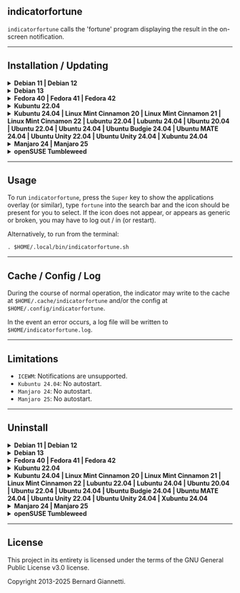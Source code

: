 indicatorfortune
---

`indicatorfortune` calls the 'fortune' program displaying the result in the on-screen notification.


---
Installation / Updating
-----------------------

<details><summary><b>Debian 11 | Debian 12</b></summary>

1. Install operating system packages:

    ```
    sudo apt-get -y install fortune-mod fortunes gir1.2-ayatanaappindicator3-0.1 gnome-shell-extension-appindicator libcairo2-dev libgirepository1.0-dev python3-pip python3-venv wl-clipboard
    ```

2. Create a `Python3` virtual environment at `$HOME/.local/venv_indicators` and install `indicatorfortune`, including icons, .desktop and run script:
    ```
    indicator=indicatorfortune && \
    venv=$HOME/.local/venv_indicators && \
    if [ ! -d ${venv} ]; then python3 -m venv ${venv}; fi && \
    . ${venv}/bin/activate && \
    python3 -m pip install --upgrade PyGObject\<=3.50.0 https://github.com/iconindicators/appindicatorstest/releases/download/1.0/indicatorfortune-1.0.44-py3-none-any.whl && \
    deactivate && \
    . $(ls -d ${venv}/lib/python3.* | head -1)/site-packages/${indicator}/platform/linux/install.sh ${venv}
    ```
3. For the `appindicator` extension to take effect, log out / in (or restart) and in a terminal run:
    ```
    gnome-extensions enable ubuntu-appindicators@ubuntu.com
    ```

</details>

<details><summary><b>Debian 13</b></summary>

1. Install operating system packages:

    ```
    sudo apt-get -y install fortune-mod fortunes gir1.2-ayatanaappindicator3-0.1 gnome-shell-extension-appindicator libcairo2-dev libgirepository-2.0-dev python3-pip python3-venv wl-clipboard
    ```

2. Create a `Python3` virtual environment at `$HOME/.local/venv_indicators` and install `indicatorfortune`, including icons, .desktop and run script:
    ```
    indicator=indicatorfortune && \
    venv=$HOME/.local/venv_indicators && \
    if [ ! -d ${venv} ]; then python3 -m venv ${venv}; fi && \
    . ${venv}/bin/activate && \
    python3 -m pip install --upgrade PyGObject https://github.com/iconindicators/appindicatorstest/releases/download/1.0/indicatorfortune-1.0.44-py3-none-any.whl && \
    deactivate && \
    . $(ls -d ${venv}/lib/python3.* | head -1)/site-packages/${indicator}/platform/linux/install.sh ${venv}
    ```
3. For the `appindicator` extension to take effect, log out / in (or restart) and in a terminal run:
    ```
    gnome-extensions enable ubuntu-appindicators@ubuntu.com
    ```

</details>

<details><summary><b>Fedora 40 | Fedora 41 | Fedora 42</b></summary>

1. Install operating system packages:

    ```
    sudo dnf -y install cairo-gobject-devel fortune-mod gcc gobject-introspection-devel libappindicator-gtk3 python3-devel python3-pip wl-clipboard
    ```

2. Create a `Python3` virtual environment at `$HOME/.local/venv_indicators` and install `indicatorfortune`, including icons, .desktop and run script:
    ```
    indicator=indicatorfortune && \
    venv=$HOME/.local/venv_indicators && \
    if [ ! -d ${venv} ]; then python3 -m venv ${venv}; fi && \
    . ${venv}/bin/activate && \
    python3 -m pip install --upgrade PyGObject https://github.com/iconindicators/appindicatorstest/releases/download/1.0/indicatorfortune-1.0.44-py3-none-any.whl && \
    deactivate && \
    . $(ls -d ${venv}/lib/python3.* | head -1)/site-packages/${indicator}/platform/linux/install.sh ${venv}
    ```
3. Install the `GNOME Shell` `AppIndicator and KStatusNotifierItem Support` [extension](https://extensions.gnome.org/extension/615/appindicator-support).

</details>

<details><summary><b>Kubuntu 22.04</b></summary>

1. Install operating system packages:

    ```
    sudo apt-get -y install fortune-mod fortunes gir1.2-ayatanaappindicator3-0.1 libcairo2-dev libgirepository1.0-dev python3-pip python3-venv wl-clipboard
    ```

2. Create a `Python3` virtual environment at `$HOME/.local/venv_indicators` and install `indicatorfortune`, including icons, .desktop and run script:
    ```
    indicator=indicatorfortune && \
    venv=$HOME/.local/venv_indicators && \
    if [ ! -d ${venv} ]; then python3 -m venv ${venv}; fi && \
    . ${venv}/bin/activate && \
    python3 -m pip install --upgrade PyGObject\<=3.50.0 https://github.com/iconindicators/appindicatorstest/releases/download/1.0/indicatorfortune-1.0.44-py3-none-any.whl && \
    deactivate && \
    . $(ls -d ${venv}/lib/python3.* | head -1)/site-packages/${indicator}/platform/linux/install.sh ${venv}
    ```
3. Install the `GNOME Shell` `AppIndicator and KStatusNotifierItem Support` [extension](https://extensions.gnome.org/extension/615/appindicator-support).

</details>

<details><summary><b>Kubuntu 24.04 | Linux Mint Cinnamon 20 | Linux Mint Cinnamon 21 | Linux Mint Cinnamon 22 | Lubuntu 22.04 | Lubuntu 24.04 | Ubuntu 20.04 | Ubuntu 22.04 | Ubuntu 24.04 | Ubuntu Budgie 24.04 | Ubuntu MATE 24.04 | Ubuntu Unity 22.04 | Ubuntu Unity 24.04 | Xubuntu 24.04</b></summary>

1. Install operating system packages:

    ```
    sudo apt-get -y install fortune-mod fortunes gir1.2-ayatanaappindicator3-0.1 libcairo2-dev libgirepository1.0-dev python3-pip python3-venv wl-clipboard
    ```

2. Create a `Python3` virtual environment at `$HOME/.local/venv_indicators` and install `indicatorfortune`, including icons, .desktop and run script:
    ```
    indicator=indicatorfortune && \
    venv=$HOME/.local/venv_indicators && \
    if [ ! -d ${venv} ]; then python3 -m venv ${venv}; fi && \
    . ${venv}/bin/activate && \
    python3 -m pip install --upgrade PyGObject\<=3.50.0 https://github.com/iconindicators/appindicatorstest/releases/download/1.0/indicatorfortune-1.0.44-py3-none-any.whl && \
    deactivate && \
    . $(ls -d ${venv}/lib/python3.* | head -1)/site-packages/${indicator}/platform/linux/install.sh ${venv}
    ```
</details>

<details><summary><b>Manjaro 24 | Manjaro 25</b></summary>

1. Install operating system packages:

    ```
    sudo pacman -S --noconfirm cairo fortune-mod gcc libayatana-appindicator pkgconf wl-clipboard
    ```

2. Create a `Python3` virtual environment at `$HOME/.local/venv_indicators` and install `indicatorfortune`, including icons, .desktop and run script:
    ```
    indicator=indicatorfortune && \
    venv=$HOME/.local/venv_indicators && \
    if [ ! -d ${venv} ]; then python3 -m venv ${venv}; fi && \
    . ${venv}/bin/activate && \
    python3 -m pip install --upgrade PyGObject https://github.com/iconindicators/appindicatorstest/releases/download/1.0/indicatorfortune-1.0.44-py3-none-any.whl && \
    deactivate && \
    . $(ls -d ${venv}/lib/python3.* | head -1)/site-packages/${indicator}/platform/linux/install.sh ${venv}
    ```
</details>

<details><summary><b>openSUSE Tumbleweed</b></summary>

1. Install operating system packages:

    ```
    sudo zypper install -y cairo-devel fortune gcc gobject-introspection-devel python3-devel typelib-1_0-AyatanaAppIndicator3-0_1 wl-clipboard
    ```

2. Create a `Python3` virtual environment at `$HOME/.local/venv_indicators` and install `indicatorfortune`, including icons, .desktop and run script:
    ```
    indicator=indicatorfortune && \
    venv=$HOME/.local/venv_indicators && \
    if [ ! -d ${venv} ]; then python3 -m venv ${venv}; fi && \
    . ${venv}/bin/activate && \
    python3 -m pip install --upgrade PyGObject https://github.com/iconindicators/appindicatorstest/releases/download/1.0/indicatorfortune-1.0.44-py3-none-any.whl && \
    deactivate && \
    . $(ls -d ${venv}/lib/python3.* | head -1)/site-packages/${indicator}/platform/linux/install.sh ${venv}
    ```
3. Install the `GNOME Shell` `AppIndicator and KStatusNotifierItem Support` [extension](https://extensions.gnome.org/extension/615/appindicator-support).

</details>



---
Usage
-----

To run `indicatorfortune`, press the `Super` key to show the applications overlay (or similar), type `fortune` into the search bar and the icon should be present for you to select.  If the icon does not appear, or appears as generic or broken, you may have to log out / in (or restart).

Alternatively, to run from the terminal:

```. $HOME/.local/bin/indicatorfortune.sh```



---
Cache / Config / Log
--------------------

During the course of normal operation, the indicator may write to the cache at `$HOME/.cache/indicatorfortune` and/or the config at `$HOME/.config/indicatorfortune`.

In the event an error occurs, a log file will be written to `$HOME/indicatorfortune.log`.



---
Limitations
-----------

- `ICEWM`: Notifications are unsupported.
- `Kubuntu 24.04`: No autostart.
- `Manjaro 24`: No autostart.
- `Manjaro 25`: No autostart.



---
Uninstall
---------

<details><summary><b>Debian 11 | Debian 12</b></summary>

1. Uninstall operating system packages:

    ```
    sudo apt-get -y remove fortune-mod fortunes gir1.2-ayatanaappindicator3-0.1 gnome-shell-extension-appindicator libcairo2-dev libgirepository1.0-dev python3-pip python3-venv wl-clipboard
    ```

2. Uninstall the indicator from the `Python3` virtual environment, including icons, .desktop and run script:
    ```
    indicator=indicatorfortune && \
    venv=$HOME/.local/venv_indicators && \
    $(ls -d ${venv}/lib/python3.* | head -1)/site-packages/${indicator}/platform/linux/uninstall.sh && \
    . ${venv}/bin/activate && \
    python3 -m pip uninstall --yes ${indicator} && \
    count=$(python3 -m pip --disable-pip-version-check list | grep -o "indicator" | wc -l) && \
    deactivate && \
    if [ "$count" -eq "0" ]; then rm -f -r ${venv}; fi 
    ```

    The configuration directory `$HOME/.config/indicatorfortune` will not be deleted.

    The cache directory `$HOME/.cache/indicatorfortune` will be deleted.

    If no other indicators remain installed, the virtual environment will be deleted.

</details>

<details><summary><b>Debian 13</b></summary>

1. Uninstall operating system packages:

    ```
    sudo apt-get -y remove fortune-mod fortunes gir1.2-ayatanaappindicator3-0.1 gnome-shell-extension-appindicator libcairo2-dev libgirepository-2.0-dev python3-pip python3-venv wl-clipboard
    ```

2. Uninstall the indicator from the `Python3` virtual environment, including icons, .desktop and run script:
    ```
    indicator=indicatorfortune && \
    venv=$HOME/.local/venv_indicators && \
    $(ls -d ${venv}/lib/python3.* | head -1)/site-packages/${indicator}/platform/linux/uninstall.sh && \
    . ${venv}/bin/activate && \
    python3 -m pip uninstall --yes ${indicator} && \
    count=$(python3 -m pip --disable-pip-version-check list | grep -o "indicator" | wc -l) && \
    deactivate && \
    if [ "$count" -eq "0" ]; then rm -f -r ${venv}; fi 
    ```

    The configuration directory `$HOME/.config/indicatorfortune` will not be deleted.

    The cache directory `$HOME/.cache/indicatorfortune` will be deleted.

    If no other indicators remain installed, the virtual environment will be deleted.

</details>

<details><summary><b>Fedora 40 | Fedora 41 | Fedora 42</b></summary>

1. Uninstall operating system packages:

    ```
    sudo dnf -y remove cairo-gobject-devel fortune-mod gcc gobject-introspection-devel libappindicator-gtk3 python3-devel python3-pip wl-clipboard
    ```

2. Uninstall the indicator from the `Python3` virtual environment, including icons, .desktop and run script:
    ```
    indicator=indicatorfortune && \
    venv=$HOME/.local/venv_indicators && \
    $(ls -d ${venv}/lib/python3.* | head -1)/site-packages/${indicator}/platform/linux/uninstall.sh && \
    . ${venv}/bin/activate && \
    python3 -m pip uninstall --yes ${indicator} && \
    count=$(python3 -m pip --disable-pip-version-check list | grep -o "indicator" | wc -l) && \
    deactivate && \
    if [ "$count" -eq "0" ]; then rm -f -r ${venv}; fi 
    ```

    The configuration directory `$HOME/.config/indicatorfortune` will not be deleted.

    The cache directory `$HOME/.cache/indicatorfortune` will be deleted.

    If no other indicators remain installed, the virtual environment will be deleted.

3. The `GNOME Shell` `AppIndicator and KStatusNotifierItem Support` extension may be turned [off](https://extensions.gnome.org/extension/615/appindicator-support) if no longer in use by other indicators.

</details>

<details><summary><b>Kubuntu 22.04</b></summary>

1. Uninstall operating system packages:

    ```
    sudo apt-get -y remove fortune-mod fortunes gir1.2-ayatanaappindicator3-0.1 libcairo2-dev libgirepository1.0-dev python3-pip python3-venv wl-clipboard
    ```

2. Uninstall the indicator from the `Python3` virtual environment, including icons, .desktop and run script:
    ```
    indicator=indicatorfortune && \
    venv=$HOME/.local/venv_indicators && \
    $(ls -d ${venv}/lib/python3.* | head -1)/site-packages/${indicator}/platform/linux/uninstall.sh && \
    . ${venv}/bin/activate && \
    python3 -m pip uninstall --yes ${indicator} && \
    count=$(python3 -m pip --disable-pip-version-check list | grep -o "indicator" | wc -l) && \
    deactivate && \
    if [ "$count" -eq "0" ]; then rm -f -r ${venv}; fi 
    ```

    The configuration directory `$HOME/.config/indicatorfortune` will not be deleted.

    The cache directory `$HOME/.cache/indicatorfortune` will be deleted.

    If no other indicators remain installed, the virtual environment will be deleted.

3. The `GNOME Shell` `AppIndicator and KStatusNotifierItem Support` extension may be turned [off](https://extensions.gnome.org/extension/615/appindicator-support) if no longer in use by other indicators.

</details>

<details><summary><b>Kubuntu 24.04 | Linux Mint Cinnamon 20 | Linux Mint Cinnamon 21 | Linux Mint Cinnamon 22 | Lubuntu 22.04 | Lubuntu 24.04 | Ubuntu 20.04 | Ubuntu 22.04 | Ubuntu 24.04 | Ubuntu Budgie 24.04 | Ubuntu MATE 24.04 | Ubuntu Unity 22.04 | Ubuntu Unity 24.04 | Xubuntu 24.04</b></summary>

1. Uninstall operating system packages:

    ```
    sudo apt-get -y remove fortune-mod fortunes gir1.2-ayatanaappindicator3-0.1 libcairo2-dev libgirepository1.0-dev python3-pip python3-venv wl-clipboard
    ```

2. Uninstall the indicator from the `Python3` virtual environment, including icons, .desktop and run script:
    ```
    indicator=indicatorfortune && \
    venv=$HOME/.local/venv_indicators && \
    $(ls -d ${venv}/lib/python3.* | head -1)/site-packages/${indicator}/platform/linux/uninstall.sh && \
    . ${venv}/bin/activate && \
    python3 -m pip uninstall --yes ${indicator} && \
    count=$(python3 -m pip --disable-pip-version-check list | grep -o "indicator" | wc -l) && \
    deactivate && \
    if [ "$count" -eq "0" ]; then rm -f -r ${venv}; fi 
    ```

    The configuration directory `$HOME/.config/indicatorfortune` will not be deleted.

    The cache directory `$HOME/.cache/indicatorfortune` will be deleted.

    If no other indicators remain installed, the virtual environment will be deleted.

</details>

<details><summary><b>Manjaro 24 | Manjaro 25</b></summary>

1. Uninstall operating system packages:

    ```
    sudo pacman -R --noconfirm cairo fortune-mod gcc libayatana-appindicator pkgconf wl-clipboard
    ```

2. Uninstall the indicator from the `Python3` virtual environment, including icons, .desktop and run script:
    ```
    indicator=indicatorfortune && \
    venv=$HOME/.local/venv_indicators && \
    $(ls -d ${venv}/lib/python3.* | head -1)/site-packages/${indicator}/platform/linux/uninstall.sh && \
    . ${venv}/bin/activate && \
    python3 -m pip uninstall --yes ${indicator} && \
    count=$(python3 -m pip --disable-pip-version-check list | grep -o "indicator" | wc -l) && \
    deactivate && \
    if [ "$count" -eq "0" ]; then rm -f -r ${venv}; fi 
    ```

    The configuration directory `$HOME/.config/indicatorfortune` will not be deleted.

    The cache directory `$HOME/.cache/indicatorfortune` will be deleted.

    If no other indicators remain installed, the virtual environment will be deleted.

</details>

<details><summary><b>openSUSE Tumbleweed</b></summary>

1. Uninstall operating system packages:

    ```
    sudo zypper remove -y cairo-devel fortune gcc gobject-introspection-devel python3-devel typelib-1_0-AyatanaAppIndicator3-0_1 wl-clipboard
    ```

2. Uninstall the indicator from the `Python3` virtual environment, including icons, .desktop and run script:
    ```
    indicator=indicatorfortune && \
    venv=$HOME/.local/venv_indicators && \
    $(ls -d ${venv}/lib/python3.* | head -1)/site-packages/${indicator}/platform/linux/uninstall.sh && \
    . ${venv}/bin/activate && \
    python3 -m pip uninstall --yes ${indicator} && \
    count=$(python3 -m pip --disable-pip-version-check list | grep -o "indicator" | wc -l) && \
    deactivate && \
    if [ "$count" -eq "0" ]; then rm -f -r ${venv}; fi 
    ```

    The configuration directory `$HOME/.config/indicatorfortune` will not be deleted.

    The cache directory `$HOME/.cache/indicatorfortune` will be deleted.

    If no other indicators remain installed, the virtual environment will be deleted.

3. The `GNOME Shell` `AppIndicator and KStatusNotifierItem Support` extension may be turned [off](https://extensions.gnome.org/extension/615/appindicator-support) if no longer in use by other indicators.

</details>



---
License
-------

This project in its entirety is licensed under the terms of the GNU General Public License v3.0 license.

Copyright 2013-2025 Bernard Giannetti.

